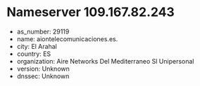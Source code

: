 # Nameserver 109.167.82.243

* as_number: 29119
* name: aiontelecomunicaciones.es.
* city: El Arahal
* country: ES
* organization: Aire Networks Del Mediterraneo Sl Unipersonal
* version: Unknown
* dnssec: Unknown
